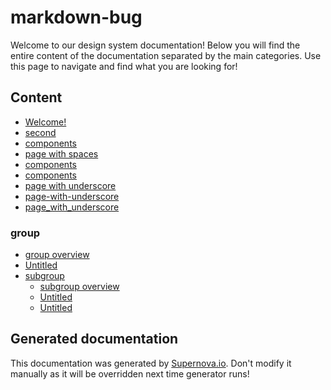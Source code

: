 # markdown-bug

Welcome to our design system documentation! Below you will find the entire content of the documentation separated by the main categories. Use this page to navigate and find what you are looking for!

## Content
- [Welcome!](./welcome.md)
- [second](./second.md)
- [components](./components.md)
- [page with spaces](./page-with-spaces.md)
- [components](./components-1.md)
- [components](./components-2.md)
- [page with underscore](./page-with-underscore.md)
- [page-with-underscore](./page-with-underscore-1.md)
- [page_with_underscore](./page-with-underscore-2.md)
### group
- [group overview](./group/group-overview.md)
- [Untitled](./group/untitled.md)
- [subgroup](./group/subgroup/subgroup-overview.md)
  - [subgroup overview](./group/subgroup/subgroup-overview.md)
  - [Untitled](./group/subgroup/untitled.md)
  - [Untitled](./group/subgroup/untitled-1.md)

## Generated documentation

This documentation was generated by [Supernova.io](https://supernova.io). Don't modify it manually as it will be overridden next time generator runs!